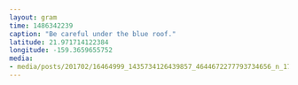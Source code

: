 ```yaml
---
layout: gram
time: 1486342239
caption: "Be careful under the blue roof."
latitude: 21.971714122384
longitude: -159.3659655752
media:
- media/posts/201702/16464999_1435734126439857_4644672277793734656_n_17870967505041052.jpg
---
```

